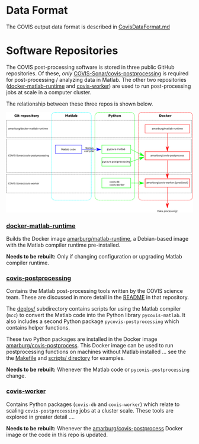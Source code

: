
# Data Format

The COVIS output data format is described in [CovisDataFormat.md](CovisDataFormat.md)


# Software Repositories

The COVIS post-processing software is stored in three public GitHub
repositories.  Of these, _only_
[COVIS-Sonar/covis-postprocessing](https://github.com/COVIS-Sonar/postprocessing)
is required for post-processing / analyzing data in Matlab.  The other
two repositories
([docker-matlab-runtime](https://github.com/amarburg/docker-matlab-runtime)
and [covis-worker](https://github.com/COVIS-Sonar/covis-worker)) are used to
run post-processing jobs at scale in a computer cluster.

The relationship between these three repos is shown below.

![Map of COVIS software](repository_map.png)

### [docker-matlab-runtime](https://github.com/amarburg/docker-matlab-runtime)

Builds the Docker image [amarburg/matlab-runtime](https://hub.docker.com/r/amarburg/matlab-runtime/), a Debian-based image with the Matlab compiler runtime pre-installed.

__Needs to be rebuilt:__  Only if changing configuration or upgrading Matlab compiler runtime.

### [covis-postprocessing](https://github.com/COVIS-Sonar/postprocessing)

Contains the Matlab post-processing tools written by the COVIS science team.  These are discussed in more detail in the [README](https://github.com/COVIS-Sonar/postprocessing/blob/master/README.md) in that repository.

The [deploy/](https://github.com/COVIS-Sonar/postprocessing/tree/master/Deploy) subdirectory contains scripts for using the Matlab compiler (`mcc`) to convert the Matlab code into the Python library `pycovis-matlab`.  It also includes a second Python package `pycovis-postprocessing` which contains helper functions.

These two Python packages are installed in the Docker image [amarburg/covis-postprocess](https://hub.docker.com/r/amarburg/covis-postprocess/).  This Docker image can be used to run postprocessing functions on machines without Matlab installed ... see the the [Makefile](https://github.com/COVIS-Sonar/postprocessing/blob/master/Deploy/Makefile) and [scripts/ directory](https://github.com/COVIS-Sonar/postprocessing/tree/master/Deploy/scripts) for examples.

__Needs to be rebuilt:__  Whenever the Matlab code or `pycovis-postprocessing` change.

### [covis-worker](https://github.com/COVIS-Sonar/covis-worker)

Contains Python packages (`covis-db` and `covis-worker`) which relate to scaling `covis-postprocessing` jobs at a cluster scale.  These tools are explored in greater detail ....

__Needs to be rebuilt:__  Whenever the [amarburg/covis-postprocess](https://hub.docker.com/r/amarburg/covis-postprocess/) Docker image or the code in this repo is updated.
